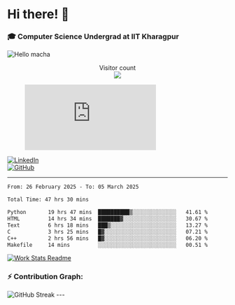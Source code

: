 # Hi there! 👋

### 🎓 Computer Science Undergrad at IIT Kharagpur

<img src="https://raw.githubusercontent.com/sagar-viradiya/sagar-viradiya/master/resources/banner.png" alt="Hello macha">

<p align="center"> 
  Visitor count<br>
  <img src="https://profile-counter.glitch.me/sesiii/count.svg" />
</p>

<figure><embed src="https://wakatime.com/share/@81d5e6c4-c575-43e6-9a9e-85ed25517f53/42cf003a-18dd-42ef-bded-df01146821f2.svg"></embed></figure>

[![LinkedIn](https://img.shields.io/badge/LinkedIn-0077B5?style=for-the-badge&logo=linkedin&logoColor=white)](https://www.linkedin.com/in/sesidadi)  
[![GitHub](https://img.shields.io/badge/GitHub-181717?style=for-the-badge&logo=github&logoColor=white)](https://github.com/sesiii)

---
<!--START_SECTION:waka-->

```txt
From: 26 February 2025 - To: 05 March 2025

Total Time: 47 hrs 30 mins

Python       19 hrs 47 mins  ██████████▒░░░░░░░░░░░░░░   41.61 %
HTML         14 hrs 34 mins  ███████▓░░░░░░░░░░░░░░░░░   30.67 %
Text         6 hrs 18 mins   ███▒░░░░░░░░░░░░░░░░░░░░░   13.27 %
C            3 hrs 25 mins   █▓░░░░░░░░░░░░░░░░░░░░░░░   07.21 %
C++          2 hrs 56 mins   █▓░░░░░░░░░░░░░░░░░░░░░░░   06.20 %
Makefile     14 mins         ░░░░░░░░░░░░░░░░░░░░░░░░░   00.51 %
```

<!--END_SECTION:waka-->


[![Work Stats Readme](https://github.com/sesiii/sesiii/actions/workflows/main.yml/badge.svg)](https://github.com/sesiii/sesiii/actions/workflows/main.yml)

### ⚡ Contribution Graph:

<img src="https://streak-stats.demolab.com/?user=sesiii&theme=radical" alt="GitHub Streak" />
---

